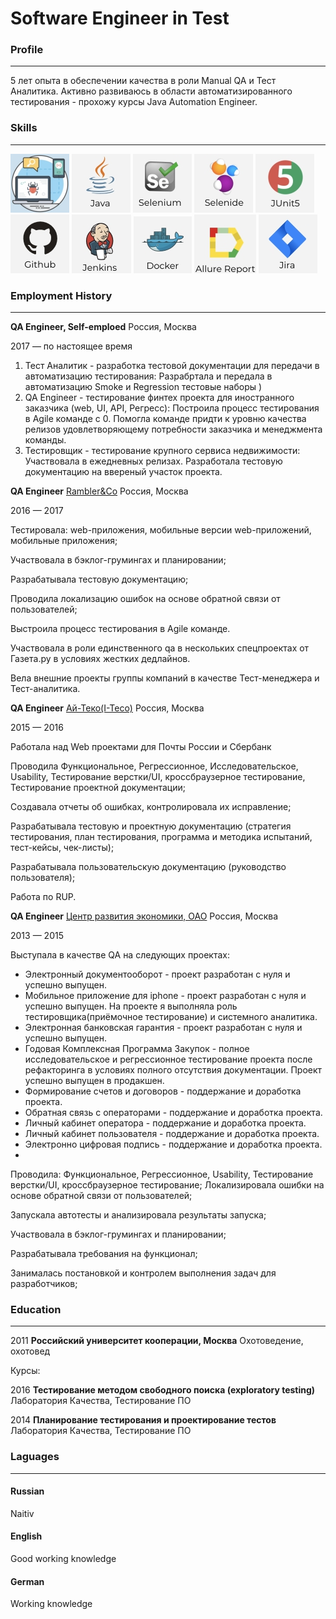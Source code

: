 # Software Engineer in Test
### Profile
____________________________________________________________________
5 лет опыта в обеспечении качества в роли Manual QA и Тест Аналитика. Активно развиваюсь в области автоматизированного тестирования - прохожу курсы Java Automation Engineer.

### Skills
____________________________________________________________________
![Img](docs/testing.jpg)  ![Img](docs/java.jpg)  ![Img](docs/selenium.jpg)  ![Img](docs/selenide.jpg) ![Img](docs/junit5.jpg)
![Img](docs/github.jpg) ![Img](docs/jenkins.jpg) ![Img](docs/docker.jpg) ![Img](docs/Allure.jpg) ![Img](docs/jira.jpg)

### Employment History
____________________________________________________________________
**QA Engineer, Self-emploed**                         Россия, Москва

2017 — по настоящее время

1. Тест Аналитик - разработка тестовой документации для передачи в автоматизацию тестирования: Разрабртала и передала в автоматизацию Smoke и Regression тестовые наборы )
2. QA Engineer - тестирование финтех проекта для иностранного заказчика (web, UI, API, Регресс): Построила процесс тестирования в Agile команде с 0. Помогла команде придти к уровню качества релизов удовлетворяющему потребности заказчика и менеджмента команды.
3. Тестировщик - тестирование крупного сервиса недвижимости: Участвовала в ежедневных релизах. Разработала тестовую документацию на ввереный участок проекта.


**QA Engineer**                [Rambler&Co](rambler.ru/) Россия, Москва

2016 — 2017         

Тестировала: web-приложения, мобильные версии web-приложений, мобильные приложения;

Участвовала в бэклог-грумингах и планировании;

Разрабатывала тестовую документацию;

Проводила локализацию ошибок на основе обратной связи от пользователей;

Выстроила процесс тестирования в Agile команде.

Участвовала в роли единственного qa в нескольких спецпроектах от Газета.ру в условиях жестких дедлайнов.

Вела внешние проекты группы компаний в качестве Тест-менеджера и Тест-аналитика.

**QA Engineer**                [Ай-Теко(I-Teco)](www.i-teco.ru) Россия, Москва

2015 — 2016

Работала над Web проектами для Почты России и Сбербанк

Проводила Функциональное, Регрессионное, Исследовательское, Usability, Тестирование верстки/UI, кроссбраузерное тестирование, Тестирование проектной документации;

Создавала отчеты об ошибках, контролировала их исправление;

Разрабатывала тестовую и проектную документацию (стратегия тестирования, план тестирования, программа и методика испытаний, тест-кейсы, чек-листы);

Разрабатывала пользовательскую документацию (руководство пользователя);

Работа по RUP.

**QA Engineer**          [Центр развития экономики, ОАО](www.b2b-center.ru/) Россия, Москва  

2013 — 2015                     

Выступала в качестве QA на следующих проектах:
* Электронный документооборот - проект разработан с нуля и успешно выпущен.
* Мобильное приложение для iphone - проект разработан с нуля и успешно выпущен. На проекте я выполняла роль тестировщика(приёмочное тестирование) и системного аналитика.
* Электронная банковская гарантия - проект разработан с нуля и успешно выпущен.
* Годовая Комплексная Программа Закупок - полное исследовательское и регрессионное тестирование проекта после рефакторинга в условиях полного отсутствия документации. Проект успешно выпущен в продакшен.
* Формирование счетов и договоров - поддержание и доработка проекта.
* Обратная связь с операторами - поддержание и доработка проекта.
* Личный кабинет оператора - поддержание и доработка проекта.
* Личный кабинет пользователя - поддержание и доработка проекта.
* Электронно цифровая подпись - поддержание и доработка проекта.
* 
Проводила: Функциональное, Регрессионное, Usability, Тестирование верстки/UI, кроссбраузерное тестирование;
Локализировала ошибки на основе обратной связи от пользователей;

Запускала автотесты и анализировала результаты запуска;

Участвовала в бэклог-грумингах и планировании;

Разрабатывала требования на функционал;

Занималась постановкой и контролем выполнения задач для разработчиков;

### Education
____________________________________________________________________
2011 **Российский университет кооперации, Москва**  Охотоведение, охотовед

Курсы:

2016 **Тестирование методом свободного поиска (exploratory testing)** Лаборатория Качества, Тестирование ПО

2014 **Планирование тестирования и проектирование тестов** Лаборатория Качества, Тестирование ПО

### Laguages
____________________________________________________________________
#### Russian
Naitiv

#### English
Good working knowledge

#### German
Working knowledge
